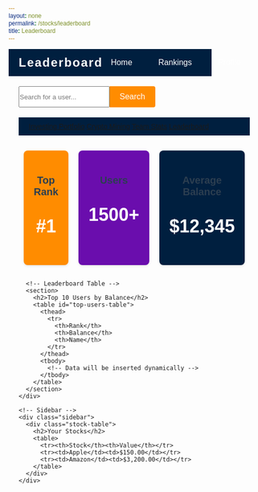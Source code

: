 ```yaml
---
layout: none
permalink: /stocks/leaderboard
title: Leaderboard
---
```


<html lang="en">
<head>
  <meta charset="UTF-8">
  <meta name="viewport" content="width=device-width, initial-scale=1.0">
  <title>Leaderboard</title>
  <style>
    /* General Reset */
    * {
      margin: 0;
      padding: 0;
      box-sizing: border-box;
      font-family: Arial, sans-serif;
    }

    body {
      font-family: Arial, sans-serif;
      background-color: #F4F4F9;
      color: #333;
      margin: 0;
      padding: 0;
    }

    /* Navbar Styling */
    .navbar {
      display: flex;
      justify-content: space-between;
      align-items: center;
      padding: 10px 20px;
      background-color: #001F3F; /* Dark blue background */
      color: #fff;
    }
    .navbar .logo {
      font-size: 24px;
      font-weight: bold;
      letter-spacing: 2px;
    }
    .navbar .nav-buttons {
      display: flex;
      gap: 20px;
    }
    .navbar .nav-buttons a {
      color: #fff;
      text-decoration: none;
      font-size: 16px;
      padding: 8px 16px;
      border-radius: 4px;
      transition: background-color 0.3s;
    }
    .navbar .nav-buttons a:hover {
      background-color: #FF8C00; /* Orange hover effect */
    }

    /* Main Dashboard Layout */
    .dashboard {
      display: flex;
      gap: 20px;
      padding: 20px;
    }

    .dashboard-content {
      flex: 3;
    }

    .sidebar {
      flex: 1;
      display: flex;
      flex-direction: column;
      gap: 20px;
    }

    /* Leaderboard Table Styling */
    section {
      background: #fff;
      border-radius: 12px;
      box-shadow: 0 4px 10px rgba(0, 0, 0, 0.1);
      overflow: hidden;
      padding: 20px;
      margin: 20px 0;
    }

    h1, h2 {
      text-align: center;
      margin-bottom: 20px;
      color: #2c3e50;
    }

    table {
      width: 100%;
      border-collapse: collapse;
    }

    thead {
      background-color: #001F3F;
      color: #fff;
    }

    th, td {
      padding: 12px 15px;
      text-align: center;
      border-bottom: 1px solid #ddd;
    }

    tbody tr:nth-child(even) {
      background-color: #f9f9f9;
    }

    tbody tr:hover {
      background-color: #f1f7ff;
      cursor: pointer;
    }

    td:first-child {
      font-weight: bold;
      color: #e67e22;
    }

    tbody tr:nth-child(1) td:first-child {
      color: #f1c40f;
      font-size: 1.2em;
    }
    tbody tr:nth-child(2) td:first-child {
      color: #95a5a6;
    }
    tbody tr:nth-child(3) td:first-child {
      color: #cd7f32;
    }

    /* Search Bar */
    .search-container {
      margin-bottom: 20px;
      display: flex;
    }
    .search-container input[type="text"] {
      flex: 1;
      padding: 12px;
      border: none;
      border-radius: 4px 0 0 4px;
      outline: none;
      font-size: 16px;
    }
    .search-button {
      background-color: #FF8C00;
      color: #fff;
      border: none;
      border-radius: 0 4px 4px 0;
      padding: 12px 20px;
      cursor: pointer;
      font-size: 16px;
      transition: background-color 0.3s;
    }
    .search-button:hover {
      background-color: #E07B00;
    }

    /* Summary Cards */
    .summary-cards {
      display: flex;
      justify-content: space-between;
      margin: 20px 0;
    }
    .card {
      flex: 1;
      margin: 10px;
      padding: 20px;
      border-radius: 8px;
      color: #fff;
      text-align: center;
      box-shadow: 0 2px 4px rgba(0, 0, 0, 0.1);
    }
    .card-orange { background-color: #FF8C00; }
    .card-purple { background-color: #6A0DAD; }
    .card-darkblue { background-color: #001F3F; }

    .card h2 { font-size: 20px; }
    .card p { font-size: 36px; font-weight: bold; }
  </style>
</head>
<body>

  <!-- Navbar -->
  <div class="navbar">
    <div class="logo">Leaderboard</div>
    <div class="nav-buttons">
      <a href="#">Home</a>
      <a href="#">Rankings</a>
      <a href="#">Profile</a>
    </div>
  </div>

  <!-- Dashboard -->
  <div class="dashboard">
    <!-- Main Content -->
    <div class="dashboard-content">
      <!-- Search -->
      <div class="search-container">
        <input type="text" placeholder="Search for a user..." />
        <button class="search-button">Search</button>
      </div>
    <div class="navbar">
        <div class="links">
            <a href="/portfolio_2025/crypto/portfolio" id="portfolioLink">Investing Portfolio</a>
            <a href="/portfolio_2025/crypto/mining" id="miningLink">Crypto Mining</a>
            <a href="/portfolio_2025/crypto/team" id="TeamLink">Team Stats</a>
            <a href="/portfolio_2025/crypto/leaderboard" id="leaderboardLink">Leaderboard</a>
        </div>
    </div>
      <!-- Summary Cards -->
      <div class="summary-cards">
        <div class="card card-orange">
          <h2>Top Rank</h2>
          <p>#1</p>
        </div>
        <div class="card card-purple">
          <h2>Users</h2>
          <p>1500+</p>
        </div>
        <div class="card card-darkblue">
          <h2>Average Balance</h2>
          <p>$12,345</p>
        </div>
      </div>

      <!-- Leaderboard Table -->
      <section>
        <h2>Top 10 Users by Balance</h2>
        <table id="top-users-table">
          <thead>
            <tr>
              <th>Rank</th>
              <th>Balance</th>
              <th>Name</th>
            </tr>
          </thead>
          <tbody>
            <!-- Data will be inserted dynamically -->
          </tbody>
        </table>
      </section>
    </div>

    <!-- Sidebar -->
    <div class="sidebar">
      <div class="stock-table">
        <h2>Your Stocks</h2>
        <table>
          <tr><th>Stock</th><th>Value</th></tr>
          <tr><td>Apple</td><td>$150.00</td></tr>
          <tr><td>Amazon</td><td>$3,200.00</td></tr>
        </table>
      </div>
    </div>
  </div>

  <script>
    // Fetch leaderboard data from the server
    fetch('http://localhost:8085/api/rankings/leaderboard')
      .then(response => response.json())
      .then(data => {
        const topUsersTable = document.querySelector('#top-users-table tbody');
        data.forEach((user, index) => {
          const row = document.createElement('tr');
          row.innerHTML = `
            <td>${index + 1}</td>
            <td>$${Number(user.balance).toFixed(2)}</td>
            <td>${user.name}</td>
          `;
          topUsersTable.appendChild(row);
        });
      })
      .catch(error => console.error('Error fetching leaderboard data:', error));
  </script>
</body>
</html>